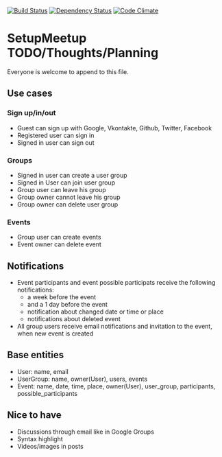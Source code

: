 [![Build Status](https://secure.travis-ci.org/cutalion/SetupMeetup.png)](http://travis-ci.org/cutalion/SetupMeetup)
[![Dependency Status](https://gemnasium.com/cutalion/SetupMeetup.png)](https://gemnasium.com/cutalion/SetupMeetup)
[![Code Climate](https://codeclimate.com/badge.png)](https://codeclimate.com/github/cutalion/SetupMeetup)

# SetupMeetup TODO/Thoughts/Planning

Everyone is welcome to append to this file.

## Use cases


### Sign up/in/out
* Guest can sign up with Google, Vkontakte, Github, Twitter, Facebook
* Registered user can sign in
* Signed in user can sign out


### Groups
* Signed in user can create a user group
* Signed in User can join user group
* Group user can leave his group
* Group owner cannot leave his group
* Group owner can delete user group


### Events
* Group user can create events
* Event owner can delete event


## Notifications
* Event participants and event possible participats receive the following notifications:
   * a week before the event
   * and a 1 day before the event
   * notification about changed date or time or place
   * notifications about deleted event
* All group users receive email notifications and invitation to the event, when new event is created


## Base entities

* User: name, email
* UserGroup: name, owner(User), users, events
* Event: name, date, time, place, owner(User), user_group, participants, possible_participants


## Nice to have

* Discussions through email like in Google Groups
* Syntax highlight
* Videos/images in posts
